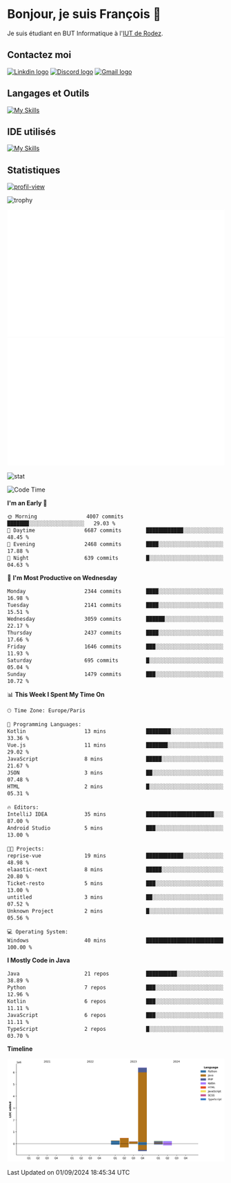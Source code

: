 # Bonjour, je suis François 👋

Je suis étudiant en BUT Informatique à l'[IUT de Rodez](https://iut-rodez.fr).

## Contactez moi

<p>
<a href="https://www.linkedin.com/in/fran%C3%A7ois-de-saint-palais-00985327a/" target="blank"><img src="https://img.shields.io/badge/LinkedIn-0077B5?style=for-the-badge&logo=linkedin&logoColor=white" alt="Linkdin logo"/></a>
<a href="https://discord.gg/francis389" target="blank"><img src="https://img.shields.io/badge/Discord-7289DA?style=for-the-badge&logo=discord&logoColor=white" alt="Discord logo" /></a>
<a href="mailto:francois-sp@gmx.fr" target="blank"><img src="https://img.shields.io/badge/Gmail-D14836?style=for-the-badge&logo=gmail&logoColor=white" alt="Gmail logo"/></a> 
</p>

## Langages et Outils

[![My Skills](https://skillicons.dev/icons?i=java,py,kotlin,spring,git,html,css,sass,svelte,vue,angular,react,bootstrap,ts,jquery,js,php,mysql,sqlite,grafana,linux,windows,figma,postman)](https://skillicons.dev)

## IDE utilisés

[![My Skills](https://skillicons.dev/icons?i=idea,phpstorm,pycharm,androidstudio,vscode,webstorm,eclipse)](https://skillicons.dev)

## Statistiques

[![profil-view](https://komarev.com/ghpvc/?username=francois389&label=Profile%20views&color=0e75b6&style=flat)](https://github.com/ryo-ma/github-profile-trophy)

![trophy](https://github-profile-trophy.vercel.app/?username=Francois389&theme=onedark&column=-1)

![top-lang](https://raw.githubusercontent.com/Francois389/github-stat/master/generated/languages.svg#gh-dark-mode-only)
![](https://raw.githubusercontent.com/Francois389/github-stat/master/generated/overview.svg#gh-dark-mode-only)

![stat](https://github-readme-stats.vercel.app/api?username=francois389&show_icons=true&locale=fr&theme=onedark)

<!--START_SECTION:waka-->
![Code Time](http://img.shields.io/badge/Code%20Time-299%20hrs%2020%20mins-blue)

**I'm an Early 🐤** 

```text
🌞 Morning                4007 commits        ███████░░░░░░░░░░░░░░░░░░   29.03 % 
🌆 Daytime                6687 commits        ████████████░░░░░░░░░░░░░   48.45 % 
🌃 Evening                2468 commits        ████░░░░░░░░░░░░░░░░░░░░░   17.88 % 
🌙 Night                  639 commits         █░░░░░░░░░░░░░░░░░░░░░░░░   04.63 % 
```
📅 **I'm Most Productive on Wednesday** 

```text
Monday                   2344 commits        ████░░░░░░░░░░░░░░░░░░░░░   16.98 % 
Tuesday                  2141 commits        ████░░░░░░░░░░░░░░░░░░░░░   15.51 % 
Wednesday                3059 commits        ██████░░░░░░░░░░░░░░░░░░░   22.17 % 
Thursday                 2437 commits        ████░░░░░░░░░░░░░░░░░░░░░   17.66 % 
Friday                   1646 commits        ███░░░░░░░░░░░░░░░░░░░░░░   11.93 % 
Saturday                 695 commits         █░░░░░░░░░░░░░░░░░░░░░░░░   05.04 % 
Sunday                   1479 commits        ███░░░░░░░░░░░░░░░░░░░░░░   10.72 % 
```


📊 **This Week I Spent My Time On** 

```text
🕑︎ Time Zone: Europe/Paris

💬 Programming Languages: 
Kotlin                   13 mins             ████████░░░░░░░░░░░░░░░░░   33.36 % 
Vue.js                   11 mins             ███████░░░░░░░░░░░░░░░░░░   29.02 % 
JavaScript               8 mins              █████░░░░░░░░░░░░░░░░░░░░   21.67 % 
JSON                     3 mins              ██░░░░░░░░░░░░░░░░░░░░░░░   07.48 % 
HTML                     2 mins              █░░░░░░░░░░░░░░░░░░░░░░░░   05.31 % 

🔥 Editors: 
IntelliJ IDEA            35 mins             ██████████████████████░░░   87.00 % 
Android Studio           5 mins              ███░░░░░░░░░░░░░░░░░░░░░░   13.00 % 

🐱‍💻 Projects: 
reprise-vue              19 mins             ████████████░░░░░░░░░░░░░   48.98 % 
elaastic-next            8 mins              █████░░░░░░░░░░░░░░░░░░░░   20.80 % 
Ticket-resto             5 mins              ███░░░░░░░░░░░░░░░░░░░░░░   13.00 % 
untitled                 3 mins              ██░░░░░░░░░░░░░░░░░░░░░░░   07.52 % 
Unknown Project          2 mins              █░░░░░░░░░░░░░░░░░░░░░░░░   05.56 % 

💻 Operating System: 
Windows                  40 mins             █████████████████████████   100.00 % 
```

**I Mostly Code in Java** 

```text
Java                     21 repos            ██████████░░░░░░░░░░░░░░░   38.89 % 
Python                   7 repos             ███░░░░░░░░░░░░░░░░░░░░░░   12.96 % 
Kotlin                   6 repos             ███░░░░░░░░░░░░░░░░░░░░░░   11.11 % 
JavaScript               6 repos             ███░░░░░░░░░░░░░░░░░░░░░░   11.11 % 
TypeScript               2 repos             █░░░░░░░░░░░░░░░░░░░░░░░░   03.70 % 
```



**Timeline**

![Lines of Code chart](https://raw.githubusercontent.com/Francois389/Francois389/main/assets/bar_graph.png)


 Last Updated on 01/09/2024 18:45:34 UTC
<!--END_SECTION:waka-->
